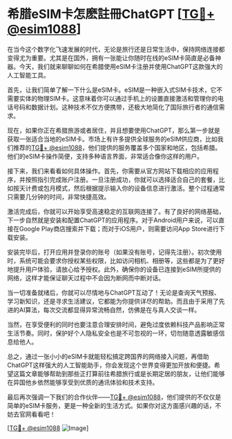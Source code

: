 # 希腊eSIM卡怎麽註冊ChatGPT [[TG💪+ @esim1088](https://t.me/s/esim1088)]

在当今这个数字化飞速发展的时代，无论是旅行还是日常生活中，保持网络连接都变得尤为重要。尤其是在国外，拥有一张能让你随时在线的eSIM卡简直是必备神器。今天，我们就来聊聊如何在希腊使用eSIM卡注册并使用ChatGPT这款强大的人工智能工具。

首先，让我们简单了解一下什么是eSIM卡。eSIM是一种嵌入式SIM卡技术，它不需要实体的物理SIM卡。这意味着你可以通过手机上的设置直接激活和管理你的电话号码和数据计划。这种技术不仅方便携带，还极大地简化了国际旅行者的通信需求。

现在，如果你正在希腊旅游或者居住，并且想要使用ChatGPT，那么第一步就是获取一张适合当地的eSIM卡。市场上有许多提供全球服务的eSIM供应商，比如我们推荐的[TG💪+ @esim1088](https://t.me/s/esim1088)，他们提供的服务覆盖多个国家和地区，包括希腊。他们的eSIM卡操作简便，支持多种语言界面，非常适合像你这样的用户。

接下来，我们来看看如何具体操作。首先，你需要从官方网站下载相应的应用程序，并按照指引完成账户注册。一旦注册成功，你就可以选择适合自己的套餐，比如按天计费或包月模式，然后根据提示输入你的设备信息进行激活。整个过程通常只需要几分钟的时间，非常快捷高效。

激活完成后，你就可以开始享受高速稳定的互联网连接了。有了良好的网络基础，下一步自然就是安装和配置ChatGPT的应用程序。对于Android用户来说，可以直接在Google Play商店搜索并下载；而对于iOS用户，则需要访问App Store进行下载安装。

安装完毕后，打开应用并登录你的账号（如果没有账号，记得先注册）。初次使用时，系统可能会要求你授权某些权限，比如访问相机、相册等，这些都是为了更好地提升用户体验，请放心给予授权。此外，确保你的设备已连接到eSIM所提供的网络，这样才能保证聊天过程中不会因为断网而中断对话。

当一切准备就绪后，你就可以尽情地与ChatGPT互动了！无论是查询天气预报、学习新知识，还是寻求生活建议，它都能为你提供详尽的帮助。而且由于采用了先进的AI算法，每次交流都显得异常流畅自然，仿佛是在与真人交谈一样。

当然，在享受便利的同时也要注意合理安排时间，避免过度依赖科技产品影响正常生活节奏。同时，保护好个人隐私安全也是不可忽视的一环，切勿随意透露敏感信息给他人。

总之，通过一张小小的eSIM卡就能轻松搞定跨国界的网络接入问题，再借助ChatGPT这样强大的人工智能助手，你会发现这个世界变得更加开放和便捷。希望这篇文章能够帮助到那些正打算前往希腊旅行或是长期定居的朋友，让他们能够在异国他乡依然能够享受到优质的通讯体验和技术支持。

最后再次强调一下我们的合作伙伴——[TG💪+ @esim1088](https://t.me/s/esim1088)，他们提供的不仅仅是简单的eSIM卡服务，更是一种全新的生活方式。如果你对这方面感兴趣的话，不妨去官网看看吧！

[[TG💪+ @esim1088](https://t.me/s/esim1088) ![Image](https://i.postimg.cc/4NQfJmqS/Snipaste-2025-05-13-00-14-12.png)]